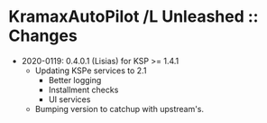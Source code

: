 # KramaxAutoPilot /L Unleashed :: Changes

* 2020-0119: 0.4.0.1 (Lisias) for KSP >= 1.4.1
	+ Updating KSPe services to 2.1
		+ Better logging
		+ Installment checks
		+ UI services
	+ Bumping version to catchup with upstream's.  
